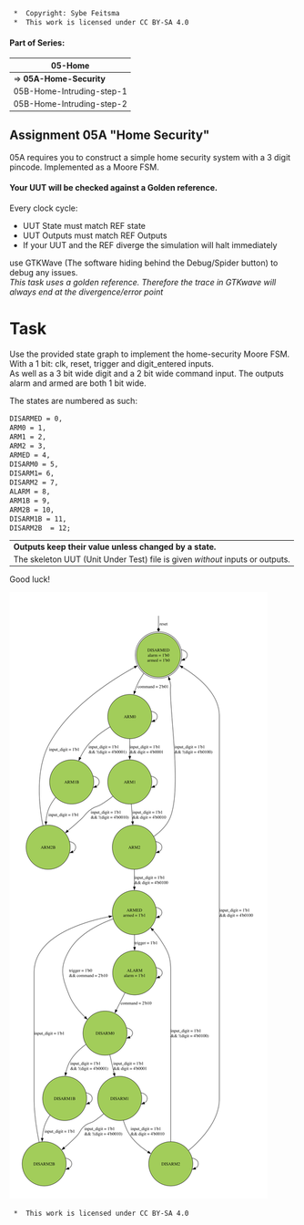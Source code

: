 ```
 *  Copyright: Sybe Feitsma
 *  This work is licensed under CC BY-SA 4.0 
```

#### Part of Series:
  | 05-Home |
  | ------------ |
  | => **05A-Home-Security** |
  | 05B-Home-Intruding-step-1 |
  | 05B-Home-Intruding-step-2 |


## Assignment 05A "Home Security"

  05A requires you to construct a simple home security system with a 3 digit pincode. Implemented as a Moore FSM.
  
#### Your UUT will be checked against a Golden reference. 
  Every clock cycle:

  - UUT State must match REF state  
  - UUT Outputs must match REF Outputs
  - If your UUT and the REF diverge the simulation will halt immediately

  use GTKWave (The software hiding behind the Debug/Spider button) to debug any issues.\
  *This task uses a golden reference. Therefore the trace in GTKwave will always end at the divergence/error point*

# Task
  Use the provided state graph to implement the home-security Moore FSM. With a 1 bit: clk, reset, trigger and digit_entered inputs.\
  As well as a 3 bit wide digit and a 2 bit wide command input. The outputs alarm and armed are both 1 bit wide.


  The states are numbered as such:
  ```
  DISARMED = 0,
  ARM0 = 1,
  ARM1 = 2,
  ARM2 = 3,
  ARMED = 4,
  DISARM0 = 5,
  DISARM1= 6,
  DISARM2 = 7,
  ALARM = 8,
  ARM1B = 9,
  ARM2B = 10,
  DISARM1B = 11,
  DISARM2B  = 12;
  ```
  | |
  | -- |
  |  **Outputs keep their value unless changed by a state.** | |
  The skeleton UUT (Unit Under Test) file is given _without_ inputs or outputs.| |

  Good luck!


<img src="fsm.svg" style="background-color:white;padding:20px;">

```
 *  This work is licensed under CC BY-SA 4.0 
```
